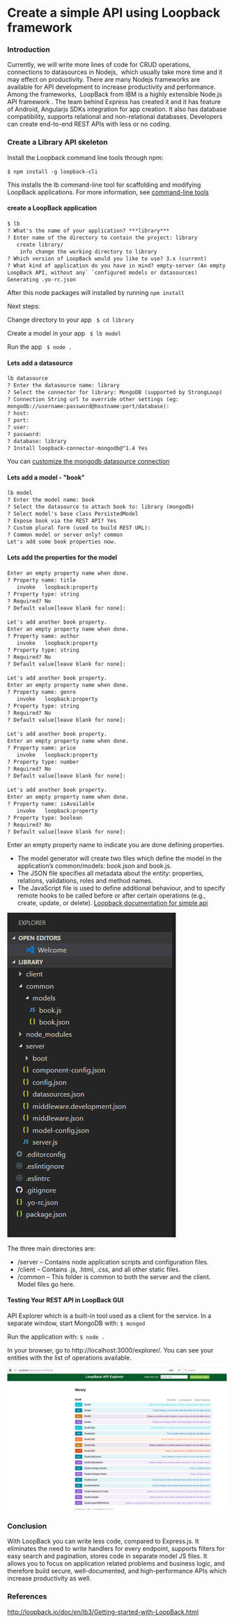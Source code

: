 # Create a simple API using Loopback framework

### Introduction
Currently, we will write more lines of code for CRUD operations, connections to datasources in Nodejs,  which usually take more time and it may effect on productivity. There are many Nodejs frameworks are available for API development to increase productivity and performance. Among the frameworks,  LoopBack from IBM is a highly extensible Node.js API framework . The team behind Express has created it and it has feature of Android, Angularjs SDKs integration for app creation. It also has database compatibility, supports relational and non-relational databases. Developers can create end-to-end REST APIs with less or no coding.

### Create a Library API skeleton

Install the Loopback command line tools through npm:

`$ npm install -g loopback-cli`

This installs the lb command-line tool for scaffolding and modifying LoopBack applications. For more information, see [command-line tools](http://loopback.io/doc/en/lb2/Command-line-tools.html#commands "Loopback commands")

#### create a LoopBack application
```
$ lb
? What's the name of your application? ***library***
? Enter name of the directory to contain the project: library
   create library/
    info change the working directory to library
? Which version of LoopBack would you like to use? 3.x (current)
? What kind of application do you have in mind? empty-server (An empty LoopBack API, without any` `configured models or datasources)
Generating .yo-rc.json
```

After this node packages will installed by running `npm install`

Next steps:

  Change directory to your app
   ` $ cd library`

  Create a model in your app
   ` $ lb model`

  Run the app
   ` $ node .`


#### Lets add a datasource
```
lb datasource
? Enter the datasource name: library
? Select the connector for library: MongoDB (supported by StrongLoop)
? Connection String url to override other settings (eg: mongodb://username:password@hostname:port/database):
? host:
? port:
? user:
? password:
? database: library
? Install loopback-connector-mongodb@^1.4 Yes
```
You can [customize the mongodb datasource connection](https://loopback.io/doc/en/lb2/MongoDB-connector.html#customizing-mongodb-configuration-for-testsexamples "customize the mongodb datasource connection")

#### Lets add a model - "book"

```
lb model
? Enter the model name: book
? Select the datasource to attach book to: library (mongodb)
? Select model's base class PersistedModel
? Expose book via the REST API? Yes
? Custom plural form (used to build REST URL):
? Common model or server only? common
Let's add some book properties now.
```
#### Lets add the properties for the model

```
Enter an empty property name when done.
? Property name: title
   invoke   loopback:property
? Property type: string
? Required? No
? Default value[leave blank for none]:

Let's add another book property.
Enter an empty property name when done.
? Property name: author
   invoke   loopback:property
? Property type: string
? Required? No
? Default value[leave blank for none]:

Let's add another book property.
Enter an empty property name when done.
? Property name: genre
   invoke   loopback:property
? Property type: string
? Required? No
? Default value[leave blank for none]: 

Let's add another book property.
Enter an empty property name when done.
? Property name: price
   invoke   loopback:property
? Property type: number
? Required? No
? Default value[leave blank for none]:

Let's add another book property.
Enter an empty property name when done.
? Property name: isAvailable
   invoke   loopback:property
? Property type: boolean
? Required? No
? Default value[leave blank for none]:
```
Enter an empty property name to indicate you are done defining properties.

- The model generator will create two files which define the model in the application’s common/models: book.json and book.js.
- The JSON file specifies all metadata about the entity: properties, relations, validations, roles and method names.
- The JavaScript file is used to define additional behaviour, and to specify remote hooks to be called before or after certain operations (e.g., create, update, or delete). [Loopback documentation for simple api](http://loopback.io/doc/en/lb2/Create-a-simple-API.html "loopback documentation for simple api")

[![](https://raw.githubusercontent.com/nagaraja-bollu/loopback/master/Images/bookLoopbackProjectStructure.png)]()

The three main directories are:
- /server – Contains node application scripts and configuration files.
- /client – Contains .js, .html, .css, and all other static files.
- /common – This folder is common to both the server and the client. Model files go here.

#### Testing Your REST API in LoopBack GUI

API Explorer which is a built-in tool used as a client for the service.
In a separate window, start MongoDB with:
`$ mongod`

Run the application with:
`$ node .`

In your browser, go to http://localhost:3000/explorer/. You can see your entities with the list of operations available. 

[![](https://raw.githubusercontent.com/nagaraja-bollu/loopback/master/Images/apiexplorer.png)]()

### Conclusion
With LoopBack you can write less code, compared to Express.js. It eliminates the need to write handlers for every endpoint, supports filters for easy search and pagination, stores code in separate model JS files. It allows you to focus on application related problems and business logic, and therefore build secure, well-documented, and high-performance APIs which increase productivity as well.

### References
http://loopback.io/doc/en/lb3/Getting-started-with-LoopBack.html

